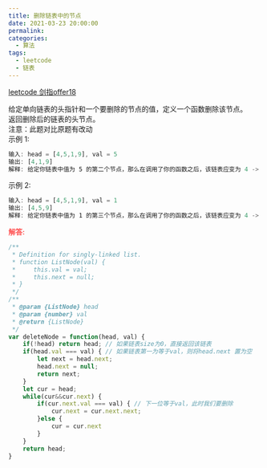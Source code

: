 ```yaml
---
title: 删除链表中的节点
date: 2021-03-23 20:00:00
permalink: 
categories:
  - 算法
tags:
  - leetcode
  - 链表
---
```


[leetcode 剑指offer18](https://leetcode-cn.com/problems/shan-chu-lian-biao-de-jie-dian-lcof/)

给定单向链表的头指针和一个要删除的节点的值，定义一个函数删除该节点。  
返回删除后的链表的头节点。  
注意：此题对比原题有改动  
示例 1:  

```js
输入: head = [4,5,1,9], val = 5
输出: [4,1,9]
解释: 给定你链表中值为 5 的第二个节点，那么在调用了你的函数之后，该链表应变为 4 -> 1 -> 9.
```

示例 2:  
```js
输入: head = [4,5,1,9], val = 1
输出: [4,5,9]
解释: 给定你链表中值为 1 的第三个节点，那么在调用了你的函数之后，该链表应变为 4 -> 5 -> 9.
```
<span style="color: #ff5050;font-weight: bold;">解答:</span>  

```js
/**
 * Definition for singly-linked list.
 * function ListNode(val) {
 *     this.val = val;
 *     this.next = null;
 * }
 */
/**
 * @param {ListNode} head
 * @param {number} val
 * @return {ListNode}
 */
var deleteNode = function(head, val) {
    if(!head) return head; // 如果链表size为0，直接返回该链表
    if(head.val === val) { // 如果链表第一为等于val，则将head.next 置为空
        let next = head.next;
        head.next = null;
        return next;
    }
    let cur = head;
    while(cur&&cur.next) {
        if(cur.next.val === val) { // 下一位等于val，此时我们要删除
            cur.next = cur.next.next;
        }else {
            cur = cur.next
        }
    }
    return head;
}
```
